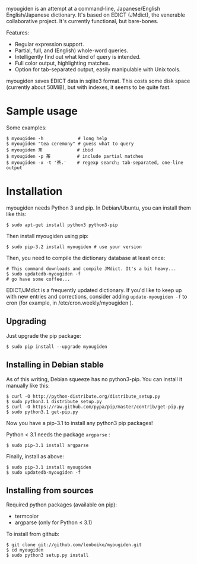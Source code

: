 myougiden is an attempt at a command-line, Japanese/English
English/Japanese dictionary.  It's based on EDICT (JMdict), the
venerable collaborative project.  It's currently functional, but
bare-bones.

Features:
 - Regular expression support.
 - Partial, full, and (English) whole-word queries.
 - Intelligently find out what kind of query is intended.
 - Full color output, highlighting matches.
 - Option for tab-separated output, easily manipulable with Unix tools.

myougiden saves EDICT data in sqlite3 format. This costs some
disk space (currently about 50MiB), but with indexes, it seems to
be quite fast.

Sample usage
============

Some examples:

    $ myougiden -h             # long help
    $ myougiden "tea ceremony" # guess what to query
    $ myougiden 茶             # ibid
    $ myougiden -p 茶          # include partial matches
    $ myougiden -x -t '茶.'    # regexp search; tab-separated, one-line output

Installation
============

myougiden needs Python 3 and pip.  In Debian/Ubuntu, you can
install them like this:

    $ sudo apt-get install python3 python3-pip

Then install myougiden using pip:

    $ sudo pip-3.2 install myougiden # use your version

Then, you need to compile the dictionary database at least once:

    # This command downloads and compile JMdict. It's a bit heavy...
    $ sudo updatedb-myougiden -f
    # go have some coffee...

EDICT/JMdict is a frequently updated dictionary.  If you'd like
to keep up with new entries and corrections, consider adding
`update-myougiden -f` to cron (for example, in
/etc/cron.weekly/myougiden ).

Upgrading
---------

Just upgrade the pip package:

    $ sudo pip install --upgrade myougiden

Installing in Debian stable
---------------------------

As of this writing, Debian squeeze has no python3-pip.  You can
install it manually like this:

    $ curl -O http://python-distribute.org/distribute_setup.py
    $ sudo python3.1 distribute_setup.py
    $ curl -O https://raw.github.com/pypa/pip/master/contrib/get-pip.py
    $ sudo python3.1 get-pip.py

Now you have a pip-3.1 to install any python3 pip packages!

Python < 3.1 needs the package `argparse` :

    $ sudo pip-3.1 install argparse

Finally, install as above:

    $ sudo pip-3.1 install myougiden
    $ sudo updatedb-myougiden -f

Installing from sources
-----------------------

Required python packages (available on pip):

 - termcolor
 - argparse (only for Python ≤ 3.1)

To install from github:

    $ git clone git://github.com/leoboiko/myougiden.git
    $ cd myougiden
    $ sudo python3 setup.py install

